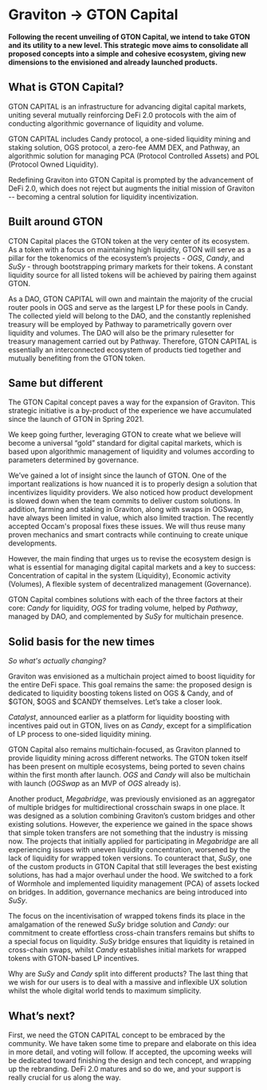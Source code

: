 # Graviton -> GTON Capital

**Following the recent unveiling of GTON Capital, we intend to take GTON and its utility to a new level. This strategic move aims to consolidate all proposed concepts into a simple and cohesive ecosystem, giving new dimensions to the envisioned and already launched products.**

## What is GTON Capital?

GTON CAPITAL is an infrastructure for advancing digital capital markets, uniting several mutually reinforcing DeFi 2.0 protocols with the aim of conducting algorithmic governance of liquidity and volume.

GTON CAPITAL includes Candy protocol, a one-sided liquidity mining and staking solution, OGS protocol, a zero-fee AMM DEX, and Pathway, an algorithmic solution for managing PCA (Protocol Controlled Assets) and POL (Protocol Owned Liquidity).

Redefining Graviton into GTON Capital is prompted by the advancement of DeFi 2.0, which does not reject but augments the initial mission of Graviton -- becoming a central solution for liquidity incentivization.

## Built around GTON

CTON Capital places the GTON token at the very center of its ecosystem. As a token with a focus on maintaining high liquidity, GTON will serve as a pillar for the tokenomics of the ecosystem’s projects - _OGS_, _Candy_, and _SuSy_ - through bootstrapping primary markets for their tokens. A constant liquidity source for all listed tokens will be achieved by pairing them against GTON.

As a DAO, GTON CAPITAL will own and maintain the majority of the crucial router pools in OGS and serve as the largest LP for these pools in Candy. The collected yield will belong to the DAO, and the constantly replenished treasury will be employed by Pathway to parametrically govern over liquidity and volumes. The DAO will also be the primary rulesetter for treasury management carried out by Pathway. Therefore, GTON CAPITAL is essentially an interconnected ecosystem of products tied together and mutually benefiting from the GTON token.

## Same but different

The GTON Capital concept paves a way for the expansion of Graviton. This strategic initiative is a by-product of the experience we have accumulated since the launch of GTON in Spring 2021.

We keep going further, leveraging GTON to create what we believe will become a universal “gold” standard for digital capital markets, which is based upon algorithmic management of liquidity and volumes according to parameters determined by governance.

We’ve gained a lot of insight since the launch of GTON. One of the important realizations is how nuanced it is to properly design a solution that incentivizes liquidity providers. We also noticed how product development is slowed down when the team commits to deliver custom solutions. In addition, farming and staking in Graviton, along with swaps in OGSwap, have always been limited in value, which also limited traction. The recently accepted Occam's proposal fixes these issues. We will thus reuse many proven mechanics and smart contracts while continuing to create unique developments.

However, the main finding that urges us to revise the ecosystem design is what is essential for managing digital capital markets and a key to success: Concentration of capital in the system (Liquidity), Economic activity (Volumes), A flexible system of decentralized management (Governance).

GTON Capital combines solutions with each of the three factors at their core: _Candy_ for liquidity, _OGS_ for trading volume, helped by _Pathway_, managed by DAO, and complemented by _SuSy_ for multichain presence.

## Solid basis for the new times

_So what's actually changing?_

Graviton was envisioned as a multichain project aimed to boost liquidity for the entire DeFi space. This goal remains the same: the proposed design is dedicated to liquidity boosting tokens listed on OGS & Candy, and of $GTON, $OGS and $CANDY themselves. Let’s take a closer look.

_Catalyst_, announced earlier as a platform for liquidity boosting with incentives paid out in GTON, lives on as _Candy_, except for a simplification of LP process to one-sided liquidity mining.

GTON Capital also remains multichain-focused, as Graviton planned to provide liquidity mining across different networks. The GTON token itself has been present on multiple ecosystems, being ported to seven chains within the first month after launch. _OGS_ and _Candy_ will also be multichain with launch (_OGSwap_ as an MVP of _OGS_ already is).

Another product, _Megabridge_, was previously envisioned as an aggregator of multiple bridges for multidirectional crosschain swaps in one place. It was designed as a solution combining Graviton’s custom bridges and other existing solutions. However, the experience we gained in the space shows that simple token transfers are not something that the industry is missing now. The projects that initially applied for participating in _Megabridge_ are all experiencing issues with uneven liquidity concentration, worsened by the lack of liquidity for wrapped token versions. To counteract that, _SuSy_, one of the custom products in GTON Capital that still leverages the best existing solutions, has had a major overhaul under the hood. We switched to a fork of Wormhole and implemented liquidity management (PCA) of assets locked on bridges. In addition, governance mechanics are being introduced into _SuSy_.

The focus on the incentivisation of wrapped tokens finds its place in the amalgamation of the renewed _SuSy_ bridge solution and _Candy_: our commitment to create effortless cross-chain transfers remains but shifts to a special focus on liquidity. _SuSy_ bridge ensures that liquidity is retained in cross-chain swaps, whilst _Candy_ establishes initial markets for wrapped tokens with GTON-based LP incentives.

Why are _SuSy_ and _Candy_ split into different products? The last thing that we wish for our users is to deal with a massive and inflexible UX solution whilst the whole digital world tends to maximum simplicity.

## What’s next?

First, we need the GTON CAPITAL concept to be embraced by the community. We have taken some time to prepare and elaborate on this idea in more detail, and voting will follow. If accepted, the upcoming weeks will be dedicated toward finishing the design and tech concept, and wrapping up the rebranding. DeFi 2.0 matures and so do we, and your support is really crucial for us along the way.
